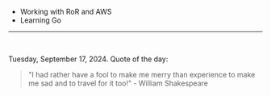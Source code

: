 - Working with RoR and AWS
- Learning Go

---

<br>

<!-- quote_marker -->
Tuesday, September 17, 2024. Quote of the day:

> "I had rather have a fool to make me merry than experience to make me sad and to travel for it too!" - William Shakespeare
